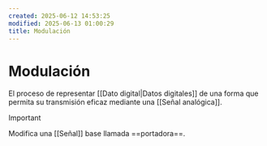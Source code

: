 ```yaml
---
created: 2025-06-12 14:53:25
modified: 2025-06-13 01:00:29
title: Modulación
---
```


# Modulación

El proceso de representar [[Dato digital|Datos digitales]] de una forma que permita su transmisión eficaz mediante una [[Señal analógica]].

> [!important]
> Modifica una [[Señal]] base llamada ==portadora==.
